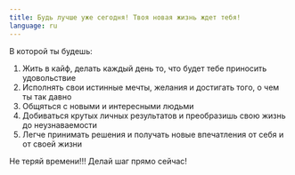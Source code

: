 ```yaml
---
title: Будь лучше уже сегодня! Твоя новая жизнь ждет тебя!
language: ru
---
```


<span class='text-caveat'>В которой ты будешь:</span>

<ol>
   <li>Жить в кайф, делать каждый день то, что будет тебе приносить удовольствие</li>
   <li>Исполнять свои истинные мечты, желания и достигать того, о чем ты так давно</li>
   <li>Общяться с новыми и интересными людьми</li>
   <li>Добиваться крутых личных результатов и преобразишь свою жизнь до
      неузнаваемости</li>
   <li>Легче принимать решения и получать новые впечатления от себя и от своей жизни</li>
</ol>

<span class='text-caveat'>Не теряй времени!!! Делай шаг прямо сейчас!</span>

